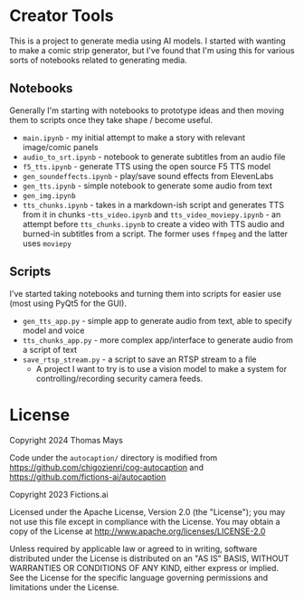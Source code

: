 # Creator Tools

This is a project to generate media using AI models. I started with wanting to make a comic strip generator, but I've found that I'm using this for various sorts of notebooks related to generating media.

## Notebooks

Generally I'm starting with notebooks to prototype ideas and then moving them to scripts once they take shape / become useful.

- `main.ipynb` - my initial attempt to make a story with relevant image/comic panels
- `audio_to_srt.ipynb` - notebook to generate subtitles from an audio file
- `f5_tts.ipynb` - generate TTS using the open source F5 TTS model
- `gen_soundeffects.ipynb` - play/save sound effects from ElevenLabs
- `gen_tts.ipynb` - simple notebook to generate some audio from text
- `gen_img.ipynb`
- `tts_chunks.ipynb` - takes in a markdown-ish script and generates TTS from it in chunks -`tts_video.ipynb` and `tts_video_moviepy.ipynb` - an attempt before `tts_chunks.ipynb` to create a video with TTS audio and burned-in subtitles from a script. The former uses `ffmpeg` and the latter uses `moviepy`

## Scripts

I've started taking notebooks and turning them into scripts for easier use (most using PyQt5 for the GUI).

- `gen_tts_app.py` - simple app to generate audio from text, able to specify model and voice
- `tts_chunks_app.py` - more complex app/interface to generate audio from a script of text
- `save_rtsp_stream.py` - a script to save an RTSP stream to a file
  - A project I want to try is to use a vision model to make a system for controlling/recording security camera feeds.

# License

Copyright 2024 Thomas Mays

Code under the `autocaption/` directory is modified from https://github.com/chigozienri/cog-autocaption and https://github.com/fictions-ai/autocaption

Copyright 2023 Fictions.ai

Licensed under the Apache License, Version 2.0 (the "License"); you may not use this file except in compliance with the License. You may obtain a copy of the License at http://www.apache.org/licenses/LICENSE-2.0

Unless required by applicable law or agreed to in writing, software distributed under the License is distributed on an "AS IS" BASIS, WITHOUT WARRANTIES OR CONDITIONS OF ANY KIND, either express or implied. See the License for the specific language governing permissions and limitations under the License.
